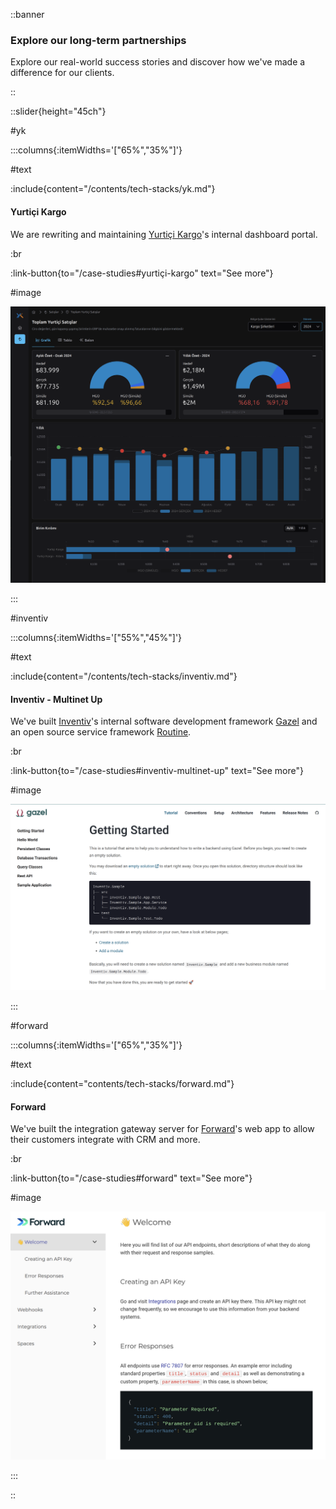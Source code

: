 ::banner

### Explore our long-term partnerships

Explore our real-world success stories and discover how we've made a difference
for our clients.

::

::slider{height="45ch"}

#yk

:::columns{:itemWidths='["65%","35%"]'}

#text

:include{content="/contents/tech-stacks/yk.md"}

#### Yurtiçi Kargo

We are rewriting and maintaining [Yurtiçi Kargo][]'s internal dashboard portal.

:br

:link-button{to="/case-studies#yurtiçi-kargo" text="See more"}

#image

![Yurtiçi Kargo - MisPort](images/case-studies/yk-misport.png)

:::

#inventiv

:::columns{:itemWidths='["55%","45%"]'}

#text

:include{content="/contents/tech-stacks/inventiv.md"}

#### Inventiv - Multinet Up

We've built [Inventiv][]'s internal software development framework [Gazel][] and
an open source service framework [Routine][].

:br

:link-button{to="/case-studies#inventiv-multinet-up" text="See more"}

#image

![Inventiv - Gazel - Website](/images/case-studies/inventiv-gazel-website.png)

:::

#forward

:::columns{:itemWidths='["65%","35%"]'}

#text

:include{content="contents/tech-stacks/forward.md"}

#### Forward

We've built the integration gateway server for [Forward][]'s web app to allow
their customers integrate with CRM and more.

:br

:link-button{to="/case-studies#forward" text="See more"}

#image

![Forward - Gateway - ApiDoc](/images/case-studies/forward-gateway-apidoc.png)

:::

::

[Forward]: https://dealforward.com/
[Gazel]: https://gazel.io/
[Inventiv]: https://inventiv.com.tr/en/home
[Routine]: https://github.com/multinetinventiv/routine
[Yurtiçi Kargo]: https://yurticikargo.com
